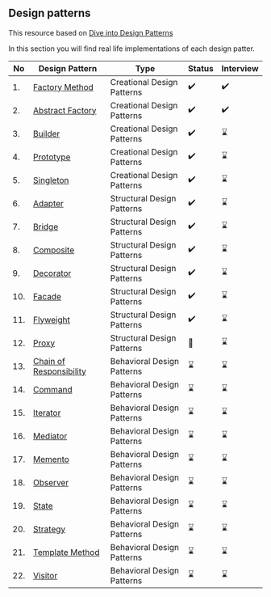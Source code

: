 ## Design patterns

This resource based on [Dive into Design Patterns ](https://github.com/abbos0123/Design-Patterns/blob/main/Dive%20into%20Design%20Patterns.pdf)

In this section you will find real life implementations of each design patter.

|No|Design Pattern|Type|Status|Interview|
|--|--------------|----|------|--------|
|1.| [Factory Method](https://github.com/abbos0123/Design-Patterns/tree/main/Practice/Creational-Design-Patterns/Factory-Method)|Creational Design Patterns|:heavy_check_mark:|:heavy_check_mark:|
|2.| [Abstract Factory](https://github.com/abbos0123/Design-Patterns/tree/main/Practice/Creational-Design-Patterns/Abstract-Factory)|Creational Design Patterns|:heavy_check_mark:|:heavy_check_mark:|
|3.| [Builder](https://github.com/abbos0123/Design-Patterns/tree/main/Practice/Creational-Design-Patterns/Builder)|Creational Design Patterns|:heavy_check_mark:|:hourglass:|
|4.| [Prototype](https://github.com/abbos0123/Design-Patterns/tree/main/Practice/Creational-Design-Patterns/Prototype)|Creational Design Patterns|:heavy_check_mark:|:hourglass:|
|5.| [Singleton](https://github.com/abbos0123/Design-Patterns/tree/main/Practice/Creational-Design-Patterns/Singleton)|Creational Design Patterns|:heavy_check_mark:|:hourglass:|
|6.| [Adapter](https://github.com/abbos0123/Design-Patterns/tree/main/Practice/Structural-Design-Patterns/Adapter)|Structural Design Patterns|:heavy_check_mark:|:hourglass:|
|7.| [Bridge](https://github.com/abbos0123/Design-Patterns/tree/main/Practice/Structural-Design-Patterns/Bridge)|Structural Design Patterns|:heavy_check_mark:|:hourglass:|
|8.| [Composite](https://github.com/abbos0123/Design-Patterns/tree/main/Practice/Structural-Design-Patterns/Composite)|Structural Design Patterns|:heavy_check_mark:|:hourglass:|
|9.| [Decorator](https://github.com/abbos0123/Design-Patterns/tree/main/Practice/Structural-Design-Patterns/Decorator)|Structural Design Patterns|:heavy_check_mark:|:hourglass:|
|10.| [Facade](https://github.com/abbos0123/Design-Patterns/tree/main/Practice/Structural-Design-Patterns/Facade)|Structural Design Patterns|:heavy_check_mark:|:hourglass:|
|11.| [Flyweight](https://github.com/abbos0123/Design-Patterns/tree/main/Practice/Structural-Design-Patterns/Flyweight)|Structural Design Patterns|:heavy_check_mark:|:hourglass:|
|12.| [Proxy](https://github.com/abbos0123/Design-Patterns/tree/main/Practice/Structural-Design-Patterns/Proxy)|Structural Design Patterns|:book:|:hourglass:|
|13.| [Chain of Responsibility](https://github.com/abbos0123/Design-Patterns/tree/main/Practice/Behavioral-Design-Patterns/Chain-of-Presponsibility)|Behavioral Design Patterns|:hourglass:|:hourglass:|
|14.| [Command](https://github.com/abbos0123/Design-Patterns/tree/main/Practice/Behavioral-Design-Patterns/Command)|Behavioral Design Patterns|:hourglass:|:hourglass:|
|15.| [Iterator](https://github.com/abbos0123/Design-Patterns/tree/main/Practice/Behavioral-Design-Patterns/Iterator)|Behavioral Design Patterns|:hourglass:|:hourglass:|
|16.| [Mediator](https://github.com/abbos0123/Design-Patterns/tree/main/Practice/Behavioral-Design-Patterns/Mediator)|Behavioral Design Patterns|:hourglass:|:hourglass:|
|17.| [Memento](https://github.com/abbos0123/Design-Patterns/tree/main/Practice/Behavioral-Design-Patterns/Memento)|Behavioral Design Patterns|:hourglass:|:hourglass:|
|18.| [Observer](https://github.com/abbos0123/Design-Patterns/tree/main/Practice/Behavioral-Design-Patterns/Observer)|Behavioral Design Patterns|:hourglass:|:hourglass:|
|19.| [State](https://github.com/abbos0123/Design-Patterns/tree/main/Practice/Behavioral-Design-Patterns/State)|Behavioral Design Patterns|:hourglass:|:hourglass:|
|20.| [Strategy](https://github.com/abbos0123/Design-Patterns/tree/main/Practice/Behavioral-Design-Patterns/Strategy)|Behavioral Design Patterns|:hourglass:|:hourglass:|
|21.| [Template Method](https://github.com/abbos0123/Design-Patterns/tree/main/Practice/Behavioral-Design-Patterns/Template-Method)|Behavioral Design Patterns|:hourglass:|:hourglass:|
|22.| [Visitor](https://github.com/abbos0123/Design-Patterns/tree/main/Practice/Behavioral-Design-Patterns/Visitor)|Behavioral Design Patterns|:hourglass:|:hourglass:|
